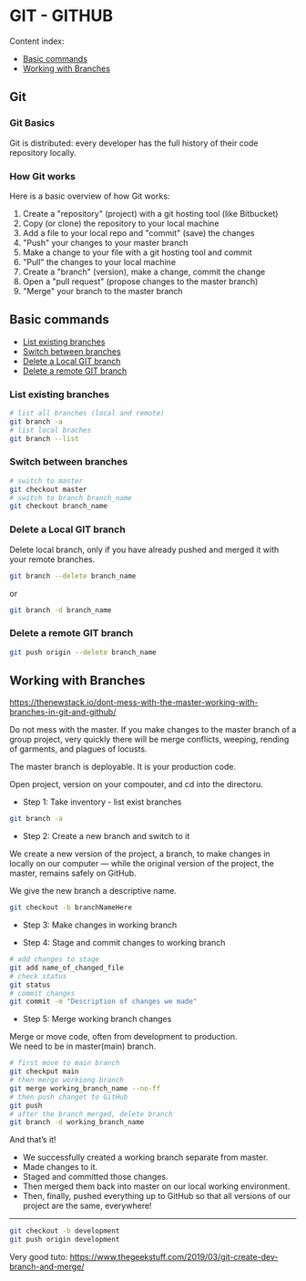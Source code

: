 # GIT - GITHUB

Content index:

* [Basic commands](#basic-commands)
* [Working with Branches](#working-with-branches)

## Git

### Git Basics

Git is distributed: every developer has the full history of their code repository locally.

### How Git works

Here is a basic overview of how Git works:

1. Create a "repository" (project) with a git hosting tool (like Bitbucket)
2. Copy (or clone) the repository to your local machine
3. Add a file to your local repo and "commit" (save) the changes
4. "Push" your changes to your master branch
5. Make a change to your file with a git hosting tool and commit
6. "Pull" the changes to your local machine
7. Create a "branch" (version), make a change, commit the change
8. Open a "pull request" (propose changes to the master branch)
9. "Merge" your branch to the master branch

## Basic commands

* [List existing branches](#list-existing-branches)
* [Switch between branches](#switch-between-branches)
* [Delete a Local GIT branch](#delete-a-local-git-branch)
* [Delete a remote GIT branch](#delete-a-remote-git-branch)

### List existing branches

```bash
# list all branches (local and remote)
git branch -a
# list local braches
git branch --list
```

### Switch between branches

```bash
# switch to master
git checkout master
# switch to branch branch_name
git checkout branch_name
```

### Delete a Local GIT branch

Delete local branch, only if you have already pushed and merged it with your remote branches.

```bash
git branch --delete branch_name
```

or

```bash
git branch -d branch_name
```

### Delete a remote GIT branch

```bash
git push origin --delete branch_name
```

## Working with Branches

<https://thenewstack.io/dont-mess-with-the-master-working-with-branches-in-git-and-github/>

Do not mess with the master. If you make changes to the master branch of a group project, very quickly there will be merge conflicts, weeping, rending of garments, and plagues of locusts.  

The master branch is deployable. It is your production code.

Open project, version on your compouter, and cd into the directoru.

* Step 1: Take inventory - list exist branches

```bash
git branch -a

```

* Step 2: Create a new branch and switch to it

We create a new version of the project, a branch, to make changes in locally on our computer — while the original version of the project, the master, remains safely on GitHub.  

We give the new branch a descriptive name.  

```bash
git checkout -b branchNameHere
```

* Step 3: Make changes in working branch

* Step 4: Stage and commit changes to working branch

```bash
# add changes to stage
git add name_of_changed_file
# check status
git status
# commit changes
git commit -m "Description of changes we made"
```

* Step 5: Merge working branch changes

Merge or move code, often from development to production.  
We need to be in master(main) branch.  

```bash
# first move to main branch
git checkput main
# then merge workiong branch
git merge working_branch_name --no-ff
# then push changet to GitHub
git push
# after the branch merged, delete branch
git branch -d working_branch_name
```

And that’s it!

* We successfully created a working branch separate from master.
* Made changes to it.
* Staged and committed those changes.
* Then merged them back into master on our local working environment.
* Then, finally, pushed everything up to GitHub so that all versions of our project are the same, everywhere!

-------------------------------------------------------------------------------

```bash
git checkout -b development
git push origin development
```

Very good tuto:
<https://www.thegeekstuff.com/2019/03/git-create-dev-branch-and-merge/>
